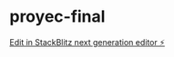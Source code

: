 # proyec-final

[Edit in StackBlitz next generation editor ⚡️](https://stackblitz.com/~/github.com/paco458/proyec-final)